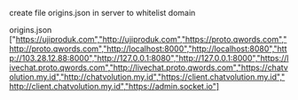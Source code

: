 create file origins.json in server to whitelist domain

origins.json
["https://ujiproduk.com","http://ujiproduk.com","https://proto.qwords.com","http://proto.qwords.com","http://localhost:8000","http://localhost:8080","http://103.28.12.88:8000","http://127.0.0.1:8080","http://127.0.0.1:8000","https://livechat.proto.qwords.com","http://livechat.proto.qwords.com","https://chatvolution.my.id","http://chatvolution.my.id","https://client.chatvolution.my.id","http://client.chatvolution.my.id","https://admin.socket.io"]